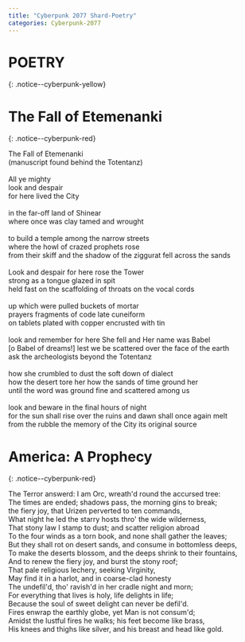 ```yaml
---
title: "Cyberpunk 2077 Shard-Poetry"
categories: Cyberpunk-2077
---
```


<h1>POETRY</h1>
{: .notice--cyberpunk-yellow}
  
# The Fall of Etemenanki
{: .notice--cyberpunk-red}

<div class="cyberpunk-bg cyberpunk-cyan">
The Fall of Etemenanki<br> 
(manuscript found behind the Totentanz)
<br><br>
All ye mighty<br> 
look and despair<br> 
for here lived the City
<br><br>
in the far-off land of Shinear<br> 
where once was clay tamed and wrought
<br><br>
to build a temple among the narrow streets<br> 
where the howl of crazed prophets rose<br> 
from their skiff and the shadow of the ziggurat fell across the sands
<br><br>
Look and despair for here rose the Tower<br> 
strong as a tongue glazed in spit<br> 
held fast on the scaffolding of throats on the vocal cords
<br><br>
up which were pulled buckets of mortar<br> 
prayers fragments of code late cuneiform<br> 
on tablets plated with copper encrusted with tin
<br><br>
look and remember for here She fell and Her name was Babel<br>
[o Babel of dreams!] lest we be scattered over the face of the earth<br> 
ask the archeologists beyond the Totentanz
<br><br>
how she crumbled to dust the soft down of dialect<br> 
how the desert tore her how the sands of time ground her<br> 
until the word was ground fine and scattered among us
<br><br>
look and beware in the final hours of night<br> 
for the sun shall rise over the ruins and dawn shall once again melt<br> 
from the rubble the memory of the City its original source
</div>

# America: A Prophecy
{: .notice--cyberpunk-red}

<div class="cyberpunk-bg cyberpunk-cyan">
The Terror answerd: I am Orc, wreath'd round the accursed tree: <br>
The times are ended; shadows pass, the morning gins to break; <br>
the fiery joy, that Urizen perverted to ten commands, <br>
What night he led the starry hosts thro' the wide wilderness, <br>
That stony law I stamp to dust; and scatter religion abroad <br>
To the four winds as a torn book, and none shall gather the leaves; <br>
But they shall rot on desert sands, and consume in bottomless deeps, <br>
To make the deserts blossom, and the deeps shrink to their fountains, <br>
And to renew the fiery joy, and burst the stony roof; <br>
That pale religious lechery, seeking Virginity, <br>
May find it in a harlot, and in coarse-clad honesty <br>
The undefil'd, tho' ravish'd in her cradle night and morn; <br>
For everything that lives is holy, life delights in life; <br>
Because the soul of sweet delight can never be defil'd. <br>
Fires enwrap the earthly globe, yet Man is not consum'd; <br>
Amidst the lustful fires he walks; his feet become like brass, <br>
His knees and thighs like silver, and his breast and head like gold.
</div>